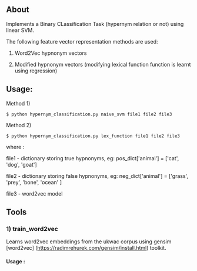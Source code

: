 ## About

Implements a Binary CLassification Task (hypernym relation or not) using linear SVM. 

The following feature vector representation methods are used:

1)  Word2Vec hypnonym vectors 

2)  Modified hypnonym vectors (modifying lexical function function is learnt using regression)

## Usage: 

Method 1)  

    $ python hypernym_classification.py naive_svm file1 file2 file3  

Method 2)
          
    $ python hypernym_classification.py lex_function file1 file2 file3

where :

file1 - dictionary storing true hypnonyms,  eg: pos_dict['animal'] = ['cat', 'dog', 'goat']

file2 - dictionary storing false hypnonyms, eg: neg_dict['animal'] = ['grass', 'prey', 'bone', 'ocean' ]

file3 - word2vec model 

## Tools

### 1) train_word2vec

Learns word2vec embeddings from the ukwac corpus using gensim [word2vec] (https://radimrehurek.com/gensim/install.html) toolkit.

#### Usage :





